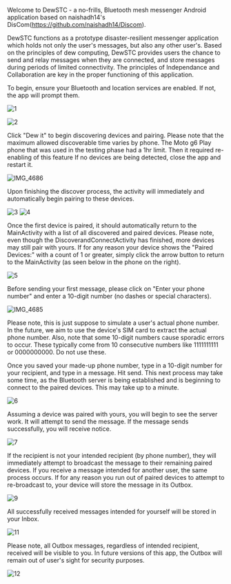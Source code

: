 
Welcome to DewSTC - a no-frills, Bluetooth mesh messenger Android application based on naishadh14's DisCom(https://github.com/naishadh14/Discom).

DewSTC functions as a prototype disaster-resilient messenger application which holds not only the user's messages, but also any other user's.
Based on the principles of dew computing, DewSTC provides users the chance to send and relay messages when they are connected, and store messages during periods of limited connectivity.
The principles of Independance and Collaboration are key in the proper functioning of this application.

To begin, ensure your Bluetooth and location services are enabled. If not, the app will prompt them. 

![1](https://github.com/Redbaron29/DewSTC/assets/95047781/3a721622-dc16-4566-9205-53a3e0657d00)

![2](https://github.com/Redbaron29/DewSTC/assets/95047781/f045bcec-9769-4820-a81e-24b4852699b3)


Click "Dew it" to begin discovering devices and pairing. Please note that the maximum allowed discoverable time varies by phone. 
The Moto g6 Play phone that was used in the testing phase had a 1hr limit. Then it required re-enabling of this feature
If no devices are being detected, close the app and restart it.

![IMG_4686](https://github.com/Redbaron29/DewSTC/assets/95047781/48f664f6-ec4d-4f1e-882a-2546fb149255)


Upon finishing the discover process, the activity will immediately and automatically begin pairing to these devices.

![3](https://github.com/Redbaron29/DewSTC/assets/95047781/048f5baf-8ed2-4afb-9c1c-f4ca0d4b0de7)
![4](https://github.com/Redbaron29/DewSTC/assets/95047781/1824712b-2745-45b1-bfa2-4a0ad15da0f9)


Once the first device is paired, it should automatically return to the MainActivity with a list of all discovered and paired devices. 
Please note, even though the DiscoverandConnectActivity has finished, more devices may still pair with yours.
If for any reason your device shows the "Paired Devices:" with a count of 1 or greater, simply click the arrow button to return to the MainActivity (as seen below in the phone on the right).

![5](https://github.com/Redbaron29/DewSTC/assets/95047781/511911a8-7f11-4265-8782-b05556c88be5)


Before sending your first message, please click on "Enter your phone number" and enter a 10-digit number (no dashes or special characters).

![IMG_4685](https://github.com/Redbaron29/DewSTC/assets/95047781/709785a0-a4ac-480d-b301-6b9f307a8465)


Please note, this is just suppose to simulate a user's actual phone number. In the future, we aim to use the device's SIM card to extract the actual phone number.
Also, note that some 10-digit numbers cause sporadic errors to occur. These typically come from 10 consecutive numbers like 1111111111 or 0000000000. Do not use these.

Once you saved your made-up phone number, type in a 10-digit number for your recipient, and type in a message. Hit send.
This next process may take some time, as the Bluetooth server is being established and is beginning to connect to the paired devices. 
This may take up to a minute.

![6](https://github.com/Redbaron29/DewSTC/assets/95047781/82410a2b-a771-4126-ad2a-b26ac1b174f6)


Assuming a device was paired with yours, you will begin to see the server work. It will attempt to send the message.
If the message sends successfully, you will receive notice.

![7](https://github.com/Redbaron29/DewSTC/assets/95047781/0a1d7752-733c-479a-bef8-144946063754)


If the recipient is not your intended recipient (by phone number), they will immediately attempt to broadcast the message to their remaining paired devices. 
If you receive a message intended for another user, the same process occurs. If for any reason you run out of paired devices to attempt to re-broadcast to, your device will store the message in its Outbox.

![9](https://github.com/Redbaron29/DewSTC/assets/95047781/92f22341-f2da-47ab-8911-2ecf9dccb443)


All successfully received messages intended for yourself will be stored in your Inbox.

![11](https://github.com/Redbaron29/DewSTC/assets/95047781/d3a1670f-86b2-4215-942e-a6b4fe12ce44)


Please note, all Outbox messages, regardless of intended recipient, received will be visible to you. In future versions of this app, the Outbox will remain out of user's sight for security purposes.

![12](https://github.com/Redbaron29/DewSTC/assets/95047781/c8bb239a-0cda-4abc-b63f-df4e70c7801f)


